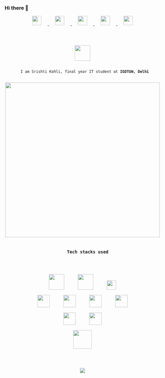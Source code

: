 ### Hi there 👋

<!-- <p align="center">
  <a href="https://github.com/srishtikohli99">
    <img src="https://github.com/srishtikohli99/srishtikohli99/blob/master/assests//cpp.gif" width="800">
  </a>
</p> -->

<p align="center">
  <a href="https://www.linkedin.com/in/srishti-kohli-9a6bba15b/">
    <img src="https://github.com/srishtikohli99/srishtikohli99/blob/master/assests/linkedin.png" width="30" height="30" hspace="20">
  </a>

  <a href="mailto:srishtik94@gmail.com">
    <img src="https://github.com/srishtikohli99/srishtikohli99/blob/master/assests/mail.png" width="30" height="30" hspace="20">
  </a>

  <a href="https://stackoverflow.com/users/12779784/srishti-kohli?tab=profile">
    <img src="https://github.com/srishtikohli99/srishtikohli99/blob/master/assests/stackoverflow.png" width="30" height="30" hspace="20">
  </a>

  <a href="https://www.instagram.com/srishti.py/">
    <img src="https://github.com/srishtikohli99/srishtikohli99/blob/master/assests/instagram.png" width="30" height="30" hspace="20">
  </a>

  <a href="https://github.com/srishtikohli99">
    <img src="https://github.com/srishtikohli99/srishtikohli99/blob/master/assests/github.png" width="30" height="30" hspace="20">
  </a>
</p>

<br>
<br>

<p align="center">
  <a href="https://github.com/srishtikohli99">
    <img src="https://github.com/srishtikohli99/srishtikohli99/blob/master/assests/hello.gif" height="50">
  </a>
</p>

<p align="center">
  <code>
  I am Srishti Kohli, final year IT student at <strong>IGDTUW, Delhi</strong>
  </code>
</p>


<p align="center">
  <a href="https://github.com/srishtikohli99">
    <img src="https://github.com/srishtikohli99/srishtikohli99/blob/master/assests/coding.gif" width="500">
  </a>
</p>

<h3 align="center">
  <code>
    Tech stacks used
  </code>
</h3>

<br>

<p align="center">
  <img src="https://seeklogo.com/images/F/flask-logo-44C507ABB7-seeklogo.com.png" height=50 hspace=20>
  <img src="https://github.com/srishtikohli99/srishtikohli99/blob/master/assests/nodejs.png" height=50 hspace=20>
  <img src="https://static.djangoproject.com/img/logos/django-logo-negative.png" height=30 hspace=20>
</p>
<p align="center">
  <img src="https://github.com/srishtikohli99/srishtikohli99/blob/master/assests/android.png" height=40 hspace=20>
  <img src="https://github.com/srishtikohli99/srishtikohli99/blob/master/assests/cpp.png" height=40 hspace=20>
  <img src="https://github.com/srishtikohli99/srishtikohli99/blob/master/assests/python.png" height=40 hspace=20>
  <img src="https://upload.wikimedia.org/wikipedia/en/thumb/3/30/Java_programming_language_logo.svg/141px-Java_programming_language_logo.svg.png" height=40 hspace=20>
</p>
<p align="center">
  <img src="https://github.com/srishtikohli99/srishtikohli99/blob/master/assests/sql.png" height=40 hspace=20>
<!--   <img src="https://github.com/srishtikohli99/srishtikohli99/blob/master/assests/mongodb.png" height=40 hspace=20> -->
  <img src="https://github.com/srishtikohli99/srishtikohli99/blob/master/assests/firebase.png" height=40 hspace=20>
</p>
<p align="center">
  <img src="https://github.com/srishtikohli99/srishtikohli99/blob/master/assests/react.png" height=60>
</p>

<br>
<br>

<p align="center">
  <a href="https://github.com/srishtikohli99">
    <img src="https://github-readme-stats.vercel.app/api?username=srishtikohli99&show_icons=true&theme=radical" />
  </a>
</p>
